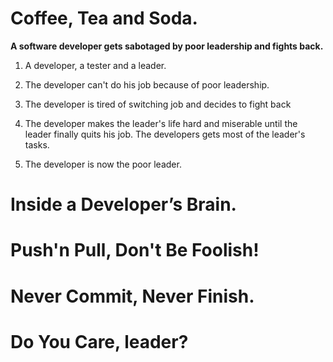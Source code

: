 # Coffee, Tea and Soda.
**A software developer gets sabotaged by poor leadership and fights back.**

1. A developer, a tester and a leader.

1. The developer can't do his job because of poor leadership.

1. The developer is tired of switching job and decides to fight back

1. The developer makes the leader's life hard and miserable until the leader finally quits his job. The developers gets most of the leader's tasks.

1. The developer is now the poor leader.

# Inside a Developer’s Brain.

# Push'n Pull, Don't Be Foolish!

# Never Commit, Never Finish.

# Do You Care, leader?
